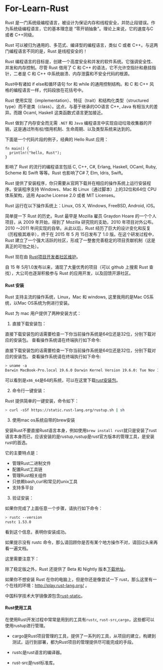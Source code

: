 # For-Learn-Rust

Rust 是一门系统级编程语言，被设计为保证内存和线程安全，并防止段错误。作为系统级编程语言，它的基本理念是 “零开销抽象”。理论上来说，它的速度与C 或者 C++同级。

Rust 可以被归为通用的、多范式、编译型的编程语言，类似 C 或者 C++。与这两门编程语言不同的是，Rust 是线程安全的！

Rust 编程语言的目标是，创建一个高度安全和并发的软件系统。它强调安全性、并发和内存控制。尽管 Rust 借用了 C 和 C++ 的语法，它不允许空指针和悬挂指针，二者是 C 和 C++ 中系统崩溃、内存泄露和不安全代码的根源。

Rust中有诸如 if else和循环语句 for 和 while 的通用控制结构。和 C 和 C++ 风格的编程语言一样，代码段放在花括号中。

Rust 使用实现（implementation）、特征（trait）和结构化类型（structured type）而不是类（class）。这点，与基于继承的OO语言 C++, Java 有相当大的差异。而跟 Ocaml, Haskell 这类函数式语言更加接近。

Rust 做到了内存安全而无需 `.NET` 和 `Java` 编程语言中实现自动垃圾收集器的开销，这是通过所有权/借用机制、生命周期、以及类型系统来达到的。

下面是一个代码片段的例子，经典的 Hello Rust 应用：

```
fn main() {
  println!("hello, Rust");
}
```

影响了 Rust 的流行的编程语言包括 C, C++, C#, Erlang, Haskell, OCaml, Ruby, Scheme 和 Swift 等等。Rust 也影响了C# 7, Elm, Idris, Swift。

Rust 提供了安装程序，你只需要从官网下载并在相应的操作系统上运行安装程序。安装程序支持 Windows、Mac 和 Linux（通过脚本）上的32位和64位 CPU 体系架构，适用 Apache License 2.0 或者 MIT Licenses。

Rust 运行在以下操作系统上：Linux, OS X, Windows, FreeBSD, Android, iOS。

简单提一下 Rust 的历史。Rust 最早是 Mozilla 雇员 Graydon Hoare 的一个个人项目，从 2009 年开始，得到了 Mozilla 研究院的支助，2010 年项目对外公布。2010 ～2011 年间实现的自举。从此以后，Rust 经历了巨大的设计变化和反复（历程极其艰辛），终于在 2015 年 5 月 15日发布了 1.0 版。在这个研发过程中，Rust 建立了一个强大活跃的社区，形成了一整套完善稳定的项目贡献机制（这是真正的可怕之处）。

Rust 现在由 [Rust项目开发者社区维护](https://github.com/rust-lang/rust)。

自 15 年 5月1.0发布以来，涌现了大量优秀的项目（可以 github 上搜索 Rust 查找），大公司也逐渐积极参与 Rust 的应用开发，以及回馈开源社区。

#### Rust 安装 

Rust 支持主流的操作系统，Linux，Mac 和 windows, 这里我用的是Mac OS系统，以Mac OS系统为例进行安装。

Rust 为 mac 用户提供了两种安装方式：

1. 直接下载安装包：

直接下载安装包的话需要检查一下你当前操作系统是64位还是32位，分别下载对应的安装包。 查看操作系统请在终端执行如下命令:

直接下载安装包的话需要检查一下你当前操作系统是64位还是32位，分别下载对应的安装包。 查看操作系统请在终端执行如下命令:

```bash
> uname -a
Darwin MacBook-Pro.local 19.6.0 Darwin Kernel Version 19.6.0: Tue Nov 10 00:10:30 PST 2020; root:xnu-6153.141.10~1/RELEASE_X86_64 x86_64
```

可以看到是`x86_64`是64的系统，可以在这里下载[rust安装包](https://static.rust-lang.org/dist/rust-1.5.0-x86_64-apple-darwin.pkg)。

2. 命令行一键安装：

Rust 提供简单的一键安装，命令如下：

```bash
> curl -sSf https://static.rust-lang.org/rustup.sh | sh
```

3. 使用mac os系统自带的brew安装

安装Rust不要直接Rust语言本身，例如使用`brew install rust`就只是安装了rust语言本身而已，应该安装的是rustup,rustup是rust官方版本的管理工具，是安装rust的首选。

它的主要特点是：

* 管理Rust二进制文件
* 配置Rust工具链
* 管理Rust相关组件
* 只依赖bash,curl和常见的unix工具
* 支持多平台

3. 验证安装：

如果你完成了上面任意一个步骤，请执行如下命令：

```bash 
> rustc --version
rustc 1.53.0
```
看到这个信息，表明你安装成功。

如果提示没有 rustc 命令，那么请回顾你是否有某个地方操作不对，请回过头来再看一遍文档。

这里需要注意下：

除了稳定版之外，Rust 还提供了 Beta 和 Nightly 版本[下载地址](https://www.rust-lang.org/zh-CN/other-installers.html)。

如果你不想安装 Rust 在你的电脑上，但是你还是像尝试一下 rust，那么这里有一个在线的环境：http://play.rust-lang.org/ 。

中国科学技术大学镜像源包含[rust-static](http://mirrors.ustc.edu.cn/rust-static/)。


#### Rust使用工具

在使用Rust开发过程中常常是用到的工具有`rustc`, `rust-src`,`cargo`，这些都可以使用rustup进行管理。

* cargo是Rust项目管理的工具，提供了一系列的工具，从项目的建立，构建到测试，运行到部署，都为Rust项目的管理提供尽可能完成的手段。

* rustc是rust语言的编译器。

* rust-src是rust标准库。

